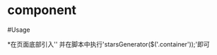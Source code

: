 component
=========
#Usage

*在页面底部引入'<script src="js/star.js"></script>'
并在脚本中执行'starsGenerator($('.container'));'即可
